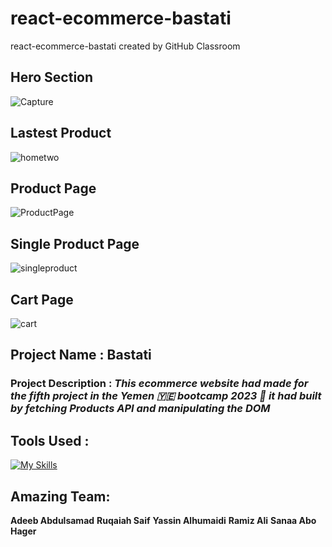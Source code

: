 # react-ecommerce-bastati
react-ecommerce-bastati created by GitHub Classroom

## Hero Section
![Capture](https://user-images.githubusercontent.com/107113173/225599271-3227ae3b-75dd-42fa-861b-8dc63c63be46.JPG)

## Lastest Product
![hometwo](https://user-images.githubusercontent.com/107113173/225603374-9b6c63c9-dd09-4c6f-aefd-16ace409dabd.JPG)

## Product Page
![ProductPage](https://user-images.githubusercontent.com/107113173/225603395-e499a183-0543-4605-86e1-471b6bea790f.JPG)

## Single Product Page
![singleproduct](https://user-images.githubusercontent.com/107113173/225603879-bbe62467-1f60-4263-b1a8-106aac24c776.png)

## Cart Page
![cart](https://user-images.githubusercontent.com/107113173/225603427-fc326cbf-8441-40a8-8d33-713cf652947f.JPG)

## Project Name : **Bastati**


### Project Description : ***This ecommerce website had made for the fifth project in the Yemen 🇾🇪 bootcamp 2023 🎉 it had built by fetching Products API and manipulating the DOM***

## Tools Used : 

[![My Skills](https://skillicons.dev/icons?i=netlify,html,css,react,bootstrap)](https://skillicons.dev)

## Amazing Team:

**Adeeb Abdulsamad**
**Ruqaiah Saif**
**Yassin Alhumaidi**
**Ramiz Ali**
**Sanaa Abo Hager**



